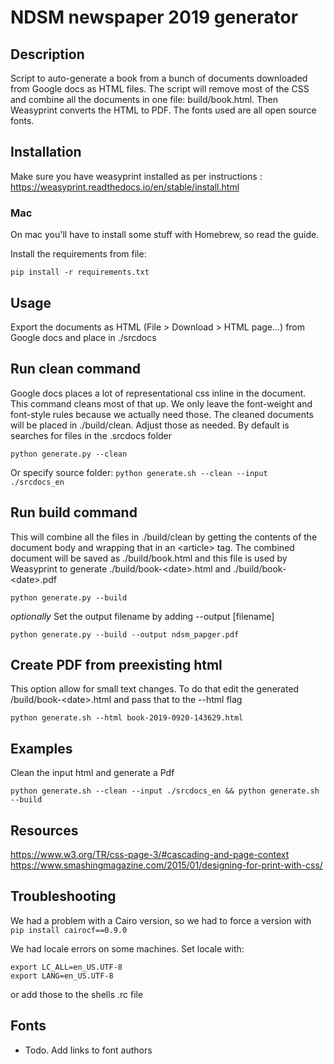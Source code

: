 # NDSM newspaper 2019 generator

## Description
Script to auto-generate a book from a bunch of documents downloaded from Google
docs as HTML files. The script will remove most of the CSS and combine all
the documents in one file: build/book.html. Then Weasyprint converts the
HTML to PDF.
The fonts used are all open source fonts.

## Installation

Make sure you have weasyprint installed as per instructions :
https://weasyprint.readthedocs.io/en/stable/install.html

### Mac
On mac you'll have to install some stuff with Homebrew, so read the guide.

Install the requirements from file:

```pip install -r requirements.txt```

## Usage

Export the documents as HTML (File &gt; Download &gt; HTML page...) from Google docs and place in ./srcdocs

Run clean command
---
Google docs places a lot of representational css inline in the document.
This command cleans most of that up. We only leave the font-weight and font-style
rules because we actually need those.
The cleaned documents will be placed in ./build/clean. Adjust those as needed.
By default is searches for files in the .srcdocs folder

``` python generate.py --clean ```

Or specify source folder:
```python generate.sh --clean --input ./srcdocs_en```

Run build command
---
This will combine all the files in ./build/clean by getting the contents of the
document body and wrapping that in an &lt;article&gt; tag.
The combined document will be saved as  ./build/book.html and this file is used
by Weasyprint to generate ./build/book-&lt;date&gt;.html and ./build/book-&lt;date&gt;.pdf

``` python generate.py --build ```


*optionally*
Set the output filename by adding --output [filename]

``` python generate.py --build --output ndsm_papger.pdf ```

Create PDF from preexisting html
---
This option allow for small text changes. To do that edit the generated
/build/book-&lt;date&gt;.html and pass that to the --html flag

```python generate.sh --html book-2019-0920-143629.html```

Examples
---
Clean the input html and generate a Pdf

```python generate.sh --clean --input ./srcdocs_en && python generate.sh --build```


## Resources
https://www.w3.org/TR/css-page-3/#cascading-and-page-context
https://www.smashingmagazine.com/2015/01/designing-for-print-with-css/

## Troubleshooting

We had a problem with a Cairo version, so we had to force a version with
```pip install cairocf==0.9.0```

We had locale errors on some machines. Set locale with:
```
export LC_ALL=en_US.UTF-8
export LANG=en_US.UTF-8
```
or add those to the shells .rc file

## Fonts
- Todo. Add links to font authors
